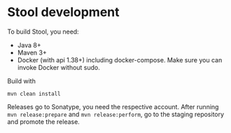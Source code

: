 # Stool development

To build Stool, you need:
* Java 8+
* Maven 3+
* Docker (with api 1.38+) including docker-compose. Make sure you can invoke Docker without sudo.


Build with

    mvn clean install
    
    
Releases go to Sonatype, you need the respective account. After running `mvn release:prepare` and `mvn release:perform`, go to
the staging repository and promote the release.

